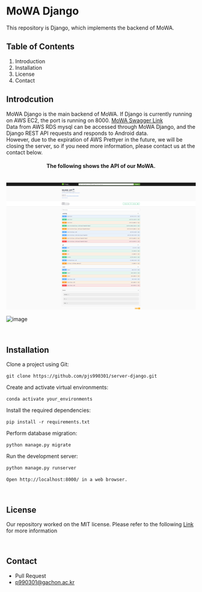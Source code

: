 # MoWA Django
 This repository is Django, which implements the backend of MoWA.
 
 ## Table of Contents
 1. Introduction
 2. Installation
 3. License
 4. Contact

## Introdcution
MoWA Django is the main backend of MoWA. If Django is currently running on AWS EC2, the port is running on 8000. [MoWA Swagger Link](http://3.37.161.170:8000/swagger/)     
Data from AWS RDS mysql can be accessed through MoWA Django, and the Django REST API requests and responds to Android data.    
However, due to the expiration of AWS Prettyer in the future, we will be closing the server, so if you need more information, please contact us at the contact below.     

 <div align="center">
    <h4>The following shows the API of our MoWA.</h4><br>
    <img alt="img.png" src="https://github.com/pjs990301/server-django/blob/master/fig/api.png?raw=true"/>
</div>

![image](https://github.com/pjs990301/server-django/assets/70201882/cc66ee42-1c74-4dec-8237-dde35af16833)

<br>

## Installation
Clone a project using Git:
<pre><code>git clone https://github.com/pjs990301/server-django.git</code></pre>

Create and activate virtual environments:
<pre><code>conda activate your_environments</code></pre>

Install the required dependencies:
<pre><code>pip install -r requirements.txt</code></pre>

Perform database migration:
<pre><code>python manage.py migrate</code></pre>

Run the development server:
<pre><code>python manage.py runserver</code></pre>

<code>Open http://localhost:8000/ in a web browser.</code>

<br>

## License
Our repository worked on the MIT license.
Please refer to the following [Link](https://github.com/pjs990301/server-django/blob/master/LICENSE) for more information

<br>

## Contact
- Pull Request
- p990301@gachon.ac.kr

